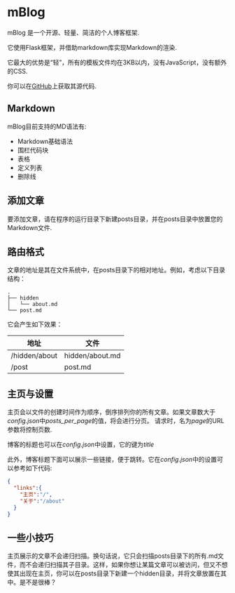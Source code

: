 # mBlog

mBlog 是一个开源、轻量、简洁的个人博客框架.

它使用Flask框架，并借助markdown库实现Markdown的渲染.

它最大的优势是“轻”，所有的模板文件均在3KB以内，没有JavaScript，没有额外的CSS.

你可以在[GitHub](https://github.com/JulianDan/mBlog)上获取其源代码.

## Markdown

mBlog目前支持的MD语法有:

- Markdown基础语法
- 围栏代码块
- 表格
- 定义列表
- 删除线

## 添加文章

要添加文章，请在程序的运行目录下新建posts目录，并在posts目录中放置您的Markdown文件.

## 路由格式

文章的地址是其在文件系统中，在posts目录下的相对地址。例如，考虑以下目录结构：

```text
.
├── hidden
│   └── about.md
└── post.md
```

它会产生如下效果：

|  地址  | 文件 |
|---|---|
|  /hidden/about |  hidden/about.md |
|  /post |  post.md  |

## 主页与设置

主页会以文件的创建时间作为顺序，倒序排列你的所有文章。如果文章数大于*config.json*中*posts_per_page*的值，将会进行分页。 请求时，名为*page*的URL参数将控制页数.

博客的标题也可以在*config.json*中设置，它的键为*title*

此外，博客标题下面可以展示一些链接，便于跳转。它在*config.json*中的设置可以参考如下代码:

```json
{
  "links":{
    "主页":"/",
    "关于":"/about"
  }
}
```

## 一些小技巧

主页展示的文章不会递归扫描。换句话说，它只会扫描posts目录下的所有.md文件，而不会递归扫描其子目录。这样，如果你想让某篇文章可以被访问，但又不想使其出现在主页，你可以在posts目录下新建一个hidden目录，并将文章放置在其中。是不是很棒？
